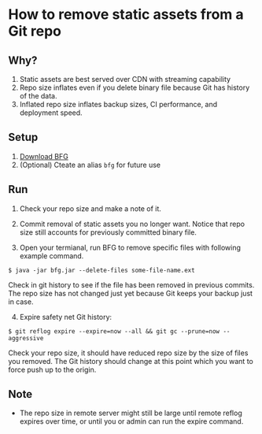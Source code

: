 # How to remove static assets from a Git repo

## Why?
1. Static assets are best served over CDN with streaming capability
2. Repo size inflates even if you delete binary file because Git has history of the data.
3. Inflated repo size inflates backup sizes, CI performance, and deployment speed.

## Setup
1. [Download BFG](https://rtyley.github.io/bfg-repo-cleaner/)
2. (Optional) Cteate an alias `bfg` for future use

## Run

1. Check your repo size and make a note of it.

2. Commit removal of static assets you no longer want. Notice that repo size still accounts for previously committed binary file.

3. Open your termianal, run BFG to remove specific files with following example command.

`$ java -jar bfg.jar --delete-files some-file-name.ext`

Check in git history to see if the file has been removed in previous commits. The repo size has not changed just yet because Git keeps your backup just in case.

4. Expire safety net Git history:

`$ git reflog expire --expire=now --all && git gc --prune=now --aggressive`

Check your repo size, it should have reduced repo size by the size of files you removed. The Git history should change at this point which you want to force push up to the origin.

## Note

* The repo size in remote server might still be large until remote reflog expires over time, or until you or admin can run the expire command.
